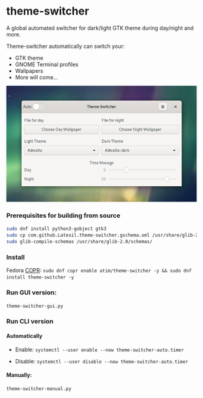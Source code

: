 # theme-switcher

A global automated switcher for dark/light GTK theme during day/night and more.

Theme-switcher automatically can switch your:

- GTK theme
- GNOME Terminal profiles
- Wallpapers
- More will come...

<div style="text-align: center;"><IMG SRC="theme-switcher-screenshot-1.png" ALT="image"></div>

### Prerequisites for building from source

```sh
sudo dnf install python3-gobject gtk3
sudo cp com.github.Latesil.theme-switcher.gschema.xml /usr/share/glib-2.0/schemas/
sudo glib-compile-schemas /usr/share/glib-2.0/schemas/
```

### Install

Fedora [COPR](https://copr.fedorainfracloud.org/coprs/atim/theme-switcher/): `sudo dnf copr enable atim/theme-switcher -y && sudo dnf install theme-switcher -y`

### Run GUI version:

```sh
theme-switcher-gui.py
```

### Run CLI version

#### Automatically

- Enable: `systemctl --user enable --now theme-switcher-auto.timer`

- Disable: `systemctl --user disable --now theme-switcher-auto.timer`

#### Manually:

```sh
theme-switcher-manual.py
```
